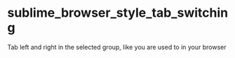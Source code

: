 # sublime_browser_style_tab_switching
Tab left and right in the selected group, like you are used to in your browser

